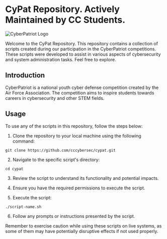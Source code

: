 # CyPat Repository. Actively Maintained by CC Students.

![CyberPatriot Logo](https://www.uscyberpatriot.org/Style%20Library/CyberPatriot/img/logo-cyberpatriot-white.png)

Welcome to the CyPat Repository. This repository contains a collection of scripts created during our participation in the CyberPatriot competitions. These scripts were developed to assist in various aspects of cybersecurity and system administration tasks. Feel free to explore.
## Introduction

CyberPatriot is a national youth cyber defense competition created by the Air Force Association. The competition aims to inspire students towards careers in cybersecurity and other STEM fields.
## Usage

To use any of the scripts in this repository, follow the steps below:

1. Clone the repository to your local machine using the following command:

`git clone https://github.com/cccybersec/cypat.git`

2. Navigate to the specific script's directory:

`cd cypat`

3. Review the script to understand its functionality and potential impacts.

4. Ensure you have the required permissions to execute the script.

5. Execute the script:

`./script-name.sh`

6. Follow any prompts or instructions presented by the script.

Remember to exercise caution while using these scripts on live systems, as some of them may have potentially disruptive effects if not used properly.
